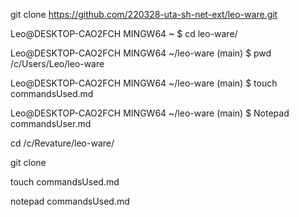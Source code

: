 
git clone https://github.com/220328-uta-sh-net-ext/leo-ware.git

Leo@DESKTOP-CAO2FCH MINGW64 ~
$ cd leo-ware/

Leo@DESKTOP-CAO2FCH MINGW64 ~/leo-ware (main)
$ pwd
/c/Users/Leo/leo-ware

Leo@DESKTOP-CAO2FCH MINGW64 ~/leo-ware (main)
$ touch commandsUsed.md

Leo@DESKTOP-CAO2FCH MINGW64 ~/leo-ware (main)
$ Notepad commandsUser.md

cd /c/Revature/leo-ware/

git clone

touch commandsUsed.md

notepad commandsUsed.md
